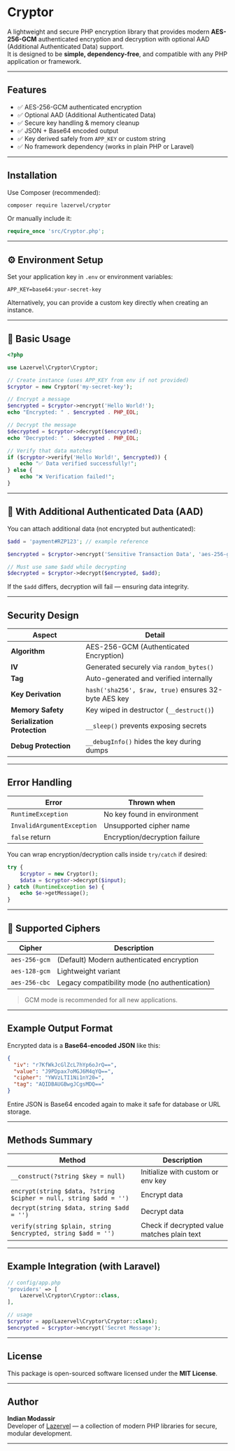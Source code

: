 # Cryptor

A lightweight and secure PHP encryption library that provides modern **AES-256-GCM** authenticated encryption and decryption with optional AAD (Additional Authenticated Data) support.  
It is designed to be **simple, dependency-free**, and compatible with any PHP application or framework.

---

## Features

- ✅ AES-256-GCM authenticated encryption  
- ✅ Optional AAD (Additional Authenticated Data)  
- ✅ Secure key handling & memory cleanup  
- ✅ JSON + Base64 encoded output  
- ✅ Key derived safely from `APP_KEY` or custom string  
- ✅ No framework dependency (works in plain PHP or Laravel)  

---

## Installation

Use Composer (recommended):

```bash
composer require lazervel/cryptor
```

Or manually include it:

```php
require_once 'src/Cryptor.php';
```

---

## ⚙️ Environment Setup

Set your application key in `.env` or environment variables:

```env
APP_KEY=base64:your-secret-key
```

Alternatively, you can provide a custom key directly when creating an instance.

---

## 🧠 Basic Usage

```php
<?php

use Lazervel\Cryptor\Cryptor;

// Create instance (uses APP_KEY from env if not provided)
$cryptor = new Cryptor('my-secret-key');

// Encrypt a message
$encrypted = $cryptor->encrypt('Hello World!');
echo "Encrypted: " . $encrypted . PHP_EOL;

// Decrypt the message
$decrypted = $cryptor->decrypt($encrypted);
echo "Decrypted: " . $decrypted . PHP_EOL;

// Verify that data matches
if ($cryptor->verify('Hello World!', $encrypted)) {
    echo "✅ Data verified successfully!";
} else {
    echo "❌ Verification failed!";
}
```

---

## 🧩 With Additional Authenticated Data (AAD)

You can attach additional data (not encrypted but authenticated):

```php
$add = 'payment#RZP123'; // example reference

$encrypted = $cryptor->encrypt('Sensitive Transaction Data', 'aes-256-gcm', $add);

// Must use same $add while decrypting
$decrypted = $cryptor->decrypt($encrypted, $add);
```

If the `$add` differs, decryption will fail — ensuring data integrity.

---

## Security Design

| Aspect | Detail |
|--------|---------|
| **Algorithm** | AES-256-GCM (Authenticated Encryption) |
| **IV** | Generated securely via `random_bytes()` |
| **Tag** | Auto-generated and verified internally |
| **Key Derivation** | `hash('sha256', $raw, true)` ensures 32-byte AES key |
| **Memory Safety** | Key wiped in destructor (`__destruct()`) |
| **Serialization Protection** | `__sleep()` prevents exposing secrets |
| **Debug Protection** | `__debugInfo()` hides the key during dumps |

---

## Error Handling

| Error | Thrown when |
|-------|--------------|
| `RuntimeException` | No key found in environment |
| `InvalidArgumentException` | Unsupported cipher name |
| `false` return | Encryption/decryption failure |

You can wrap encryption/decryption calls inside `try/catch` if desired:

```php
try {
    $cryptor = new Cryptor();
    $data = $cryptor->decrypt($input);
} catch (RuntimeException $e) {
    echo $e->getMessage();
}
```

---

## 🧰 Supported Ciphers

| Cipher | Description |
|---------|--------------|
| `aes-256-gcm` | (Default) Modern authenticated encryption |
| `aes-128-gcm` | Lightweight variant |
| `aes-256-cbc` | Legacy compatibility mode (no authentication) |

> GCM mode is recommended for all new applications.

---

## Example Output Format

Encrypted data is a **Base64-encoded JSON** like this:

```json
{
  "iv": "r7KfWkJcGlZcL7hYp6oJrQ==",
  "value": "J9PDpax7oMGJ6M4qYQ==",
  "cipher": "YWVzLTI1Ni1nY20=",
  "tag": "AQIDBAUGBwgJCgsMDQ=="
}
```

Entire JSON is Base64 encoded again to make it safe for database or URL storage.

---

## Methods Summary

| Method | Description |
|--------|--------------|
| `__construct(?string $key = null)` | Initialize with custom or env key |
| `encrypt(string $data, ?string $cipher = null, string $add = '')` | Encrypt data |
| `decrypt(string $data, string $add = '')` | Decrypt data |
| `verify(string $plain, string $encrypted, string $add = '')` | Check if decrypted value matches plain text |

---

## Example Integration (with Laravel)

```php
// config/app.php
'providers' => [
    Lazervel\Cryptor\Cryptor::class,
],

// usage
$cryptor = app(Lazervel\Cryptor\Cryptor::class);
$encrypted = $cryptor->encrypt('Secret Message');
```

---

## License

This package is open-sourced software licensed under the **MIT License**.

---

## Author

**Indian Modassir**  
Developer of [Lazervel](https://github.com/indianmodassir) — a collection of modern PHP libraries for secure, modular development.

---
